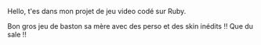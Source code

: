 Hello, t'es dans mon projet de jeu video codé sur Ruby.

Bon gros jeu de baston sa mère avec des perso et des skin inédits !!
Que du sale !!
